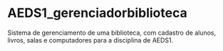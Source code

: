 # AEDS1_gerenciadorbiblioteca
Sistema de gerenciamento de uma biblioteca, com cadastro de alunos, livros, salas e computadores para a disciplina de AEDS1.
